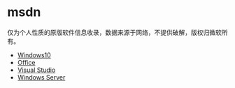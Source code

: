# msdn
仅为个人性质的原版软件信息收录，数据来源于网络，不提供破解，版权归微软所有。

- [Windows10](win10.md)
- [Office](office.md)
- [Visual Studio](vs.md)
- [Windows Server](server.md)

